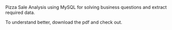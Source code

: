 Pizza Sale Analysis using MySQL for solving business questions and extract required data.

To understand better, download the pdf and check out.
